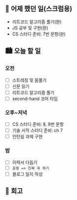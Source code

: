 ## 🌃 어제 했던 일(스크럼용)

- 리트코드 알고리즘 풀기(완)
- JS 공부 및 구현(완)
- CS 스터디 준비: 7번 문항(완)

## 🏙️ 오늘 할 일

### 오전

- [ ] 스트레칭 및 몸풀기
- [ ] 신문 읽기
- [ ] 리트코드 알고리즘 풀기
- [ ] second-hand 코어 타임

### 오후~저녁

- [ ] CS 스터디 준비: 8, 9번 문항
- [ ] 기술 서적 스터디 준비: ch 7
- [ ] 인턴쉽 과제 구현

### 밤

- [ ] 이력서 다듬기
- [ ] `운동 => 진짜 꼭 하기`
- [ ] 블로그 일지 작성

## 🌆 회고
